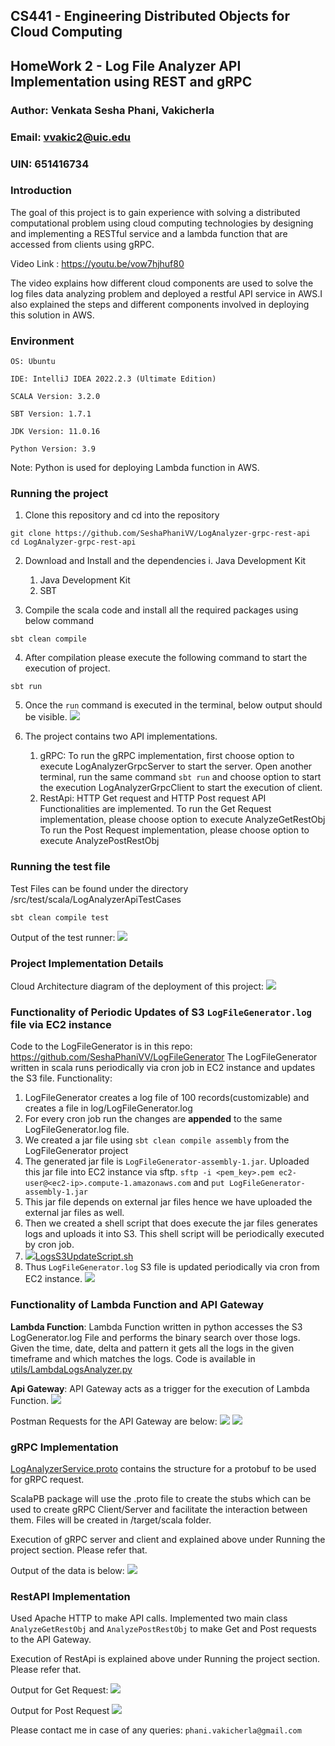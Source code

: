 ## CS441 - Engineering Distributed Objects for Cloud Computing

## HomeWork 2 - Log File Analyzer API Implementation using REST and gRPC

### Author: Venkata Sesha Phani, Vakicherla
### Email: vvakic2@uic.edu
### UIN: 651416734

### Introduction

The goal of this project is to gain experience with solving a distributed computational problem using cloud computing technologies by designing and implementing a RESTful service and a lambda function that are accessed from clients using gRPC.

Video Link : https://youtu.be/vow7hjhuf80

The video explains how different cloud components are used to solve the log files data analyzing problem and deployed a restful API service in AWS.I also explained the steps and different components involved in deploying this solution in AWS.

### Environment

```   
OS: Ubuntu

IDE: IntelliJ IDEA 2022.2.3 (Ultimate Edition)

SCALA Version: 3.2.0

SBT Version: 1.7.1

JDK Version: 11.0.16

Python Version: 3.9
```
Note: Python is used for deploying Lambda function in AWS.

### Running the project


1) Clone this repository and cd into the repository
```
git clone https://github.com/SeshaPhaniVV/LogAnalyzer-grpc-rest-api
cd LogAnalyzer-grpc-rest-api
```

2) Download and Install and the dependencies i. Java Development Kit
   1. Java Development Kit
   2. SBT 

3) Compile the scala code and install all the required packages using below command
````
sbt clean compile
````

4) After compilation please execute the following command to start the execution of project.

```
sbt run
```
5) Once the `run` command is executed in the terminal, below output should be visible. 
![](images/Image_1.png)

5) The project contains two API implementations.
   1. gRPC:
   To run the gRPC implementation, first choose option to execute LogAnalyzerGrpcServer to start the server.
   Open another terminal, run the same command `sbt run` and choose option to start the execution LogAnalyzerGrpcClient to start the execution of client.
   2. RestApi:
   HTTP Get request and HTTP Post request API Functionalities are implemented. 
   To run the Get Request implementation, please choose option to execute AnalyzeGetRestObj
   To run the Post Request implementation, please choose option to execute AnalyzePostRestObj

### Running the test file

Test Files can be found under the directory /src/test/scala/LogAnalyzerApiTestCases

````
sbt clean compile test
````
Output of the test runner:
![](images/Image_8.png)

### Project Implementation Details

Cloud Architecture diagram of the deployment of this project:
   ![](images/LogAnalyzerDeployment.png)

### Functionality of Periodic Updates of S3 `LogFileGenerator.log` file via EC2 instance 
   Code to the LogFileGenerator is in this repo: https://github.com/SeshaPhaniVV/LogFileGenerator
   The LogFileGenerator written in scala runs periodically via cron job in EC2 instance and updates the S3 file.
   Functionality:
   1. LogFileGenerator creates a log file of 100 records(customizable) and creates a file in log/LogFileGenerator.log
   2. For every cron job run the changes are **appended** to the same LogFileGenerator.log file.
   3. We created a jar file using `sbt clean compile assembly` from the LogFileGenerator project
   4. The generated jar file is `LogFileGenerator-assembly-1.jar`. Uploaded this jar file into EC2 instance via sftp. 
      `sftp -i <pem_key>.pem ec2-user@<ec2-ip>.compute-1.amazonaws.com` and `put LogFileGenerator-assembly-1.jar`
   5. This jar file depends on external jar files hence we have uploaded the external jar files as well.  
   6. Then we created a shell script that does execute the jar files generates logs and uploads it into S3. This shell script will be periodically executed by cron job. 
   7. ![](images/Image_3.png)[LogsS3UpdateScript.sh](utils/LogsS3UpdateScript.sh)
   8. Thus `LogFileGenerator.log` S3 file is updated periodically via cron from EC2 instance. 
   ![](images/Image_2.png)

### Functionality of Lambda Function and API Gateway
   **Lambda Function**:
      Lambda Function written in python accesses the S3 LogGenerator.log File and performs the binary search over those logs. 
      Given the time, date, delta and pattern it gets all the logs in the given timeframe and which matches the logs.
      Code is available in [utils/LambdaLogsAnalyzer.py](utils/LambdaLogsAnalyzer.py)

   **Api Gateway**:
      API Gateway acts as a trigger for the execution of Lambda Function.
      ![](images/Image_4.png)

   Postman Requests for the API Gateway are below:
      ![](images/Image_5.png)
      ![](images/Image_6.png)

### gRPC Implementation
[LogAnalyzerService.proto](src/main/protobuf/LogAnalyzerService.proto) contains the structure for a protobuf to be used for gRPC request.

ScalaPB package will use the .proto file to create the stubs which can be used to create gRPC Client/Server and facilitate the interaction between them. Files will be created in /target/scala folder.

Execution of gRPC server and client and explained above under Running the project section. Please refer that.

Output of the data is below:
![](images/Image_7.png)

### RestAPI Implementation
Used Apache HTTP to make API calls. Implemented two main class `AnalyzeGetRestObj` and `AnalyzePostRestObj` to make Get and Post requests to the API Gateway.

Execution of RestApi is explained above under Running the project section. Please refer that.

Output for Get Request:
![](images/Image_9.png)

Output for Post Request
![](images/Image_10.png)

Please contact me in case of any queries: `phani.vakicherla@gmail.com`